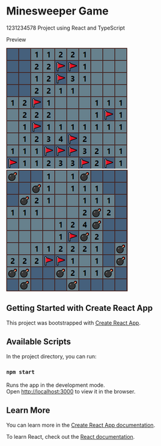 # Minesweeper Game
1231234578
Project using React and TypeScript 

Preview 

![preview image1](https://raw.githubusercontent.com/kubo550/Minesweeper/master/spaer-previev-1png.png)
![preview image2](https://raw.githubusercontent.com/kubo550/Minesweeper/master/spaer-previev-2png.png)

## Getting Started with Create React App

This project was bootstrapped with [Create React App](https://github.com/facebook/create-react-app).

## Available Scripts

In the project directory, you can run:

### `npm start`

Runs the app in the development mode.\
Open [http://localhost:3000](http://localhost:3000) to view it in the browser.


## Learn More

You can learn more in the [Create React App documentation](https://facebook.github.io/create-react-app/docs/getting-started).

To learn React, check out the [React documentation](https://reactjs.org/).
